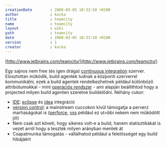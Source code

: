 ```yaml
---
creationDate        : 2008-03-05 10:33:58 +0100 
author              : kocka 
title               : teamcity 
name                : teamcity 
layout              : wiki 
path                : teamcity 
date                : 2008-03-05 10:33:58 +0100 
version             : 1 
creator             : kocka 
---
```

[http://www.jetbrains.com/teamcity/](http://www.jetbrains.com/teamcity/)

Egy sajnos nem free (és igen drága) [continuous integration](Continuous%20Integration.html) szerver. Elosztottan működik, build agentek tudnak a központi szerverrel kommunikálni, ezek a build agentek rendelkezhetnek például különböző attribútumokkal - mint [operációs rendszer](Operacios%20rendszer.html) - ami alapján beállíthtod hogy a projected milyen build agenten szeretne buildelődni.
Néhány cukor:

*   [IDE](IDE.html): [eclipse](Eclipse.html) és [idea](IDEA.html) integráció
*   [version control](version%20control.html): a mainstream cuccokon kívül támogatja a perverz marhaságokat is ([perforce](perforce.html), [vss](Missing.html) például ez ut=bbi nekem nem működött jól)
*   Nem csak azt követi, hogy sikeres volt-e a build, hanem statisztikákat is vezet arról hogy a tesztek milyen arányban mentek át
*   Csapatmunka támogatás - vállalhatod például a felelősséget egy build hibájáért


